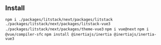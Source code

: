## Install

`npm i ./packages/litstack/next/packages/litstack ./packages/litstack/next/packages/litstack-vue3 ./packages/litstack/next/packages/theme-vue3`
`npm i vue@next`
`npm i @vue/compiler-sfc`
`npm install @inertiajs/inertia @inertiajs/inertia-vue3`

